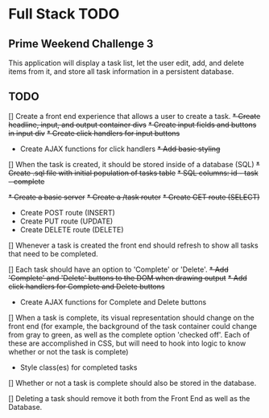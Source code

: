# Full Stack TODO

## Prime Weekend Challenge 3

This application will display a task list, let the user edit, add, and delete items from it, and store all task information in a persistent database.

## TODO
[] Create a front end experience that allows a user to create a task.
~~* Create headline, input, and output container divs~~
~~* Create input fields and buttons in input div~~
~~* Create click handlers for input buttons~~
* Create AJAX functions for click handlers
~~* Add basic styling~~

[] When the task is created, it should be stored inside of a database (SQL)
~~* Create .sql file with initial population of tasks table~~
~~* SQL columns: id - task - complete~~

~~* Create a basic server~~
~~* Create a /task router~~
~~* Create GET route (SELECT)~~
* Create POST route (INSERT)
* Create PUT route (UPDATE)
* Create DELETE route (DELETE)

[] Whenever a task is created the front end should refresh to show all tasks that need to be completed.

[] Each task should have an option to 'Complete' or 'Delete'.
~~* Add 'Complete' and 'Delete' buttons to the DOM when drawing output~~
~~* Add click handlers for Complete and Delete buttons~~
* Create AJAX functions for Complete and Delete buttons

[] When a task is complete, its visual representation should change on the front end (for example, the background of the task container could change from gray to green, as well as the complete option 'checked off'. Each of these are accomplished in CSS, but will need to hook into logic to know whether or not the task is complete)
* Style class(es) for completed tasks

[] Whether or not a task is complete should also be stored in the database.

[] Deleting a task should remove it both from the Front End as well as the Database.